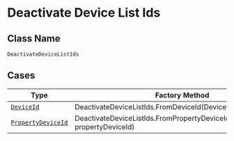 
# Deactivate Device List Ids

## Class Name

`DeactivateDeviceListIds`

## Cases

| Type | Factory Method |
|  --- | --- |
| [`DeviceId`](../../../doc/models/device-id.md) | DeactivateDeviceListIds.FromDeviceId(DeviceId deviceId) |
| [`PropertyDeviceId`](../../../doc/models/property-device-id.md) | DeactivateDeviceListIds.FromPropertyDeviceId(PropertyDeviceId propertyDeviceId) |

